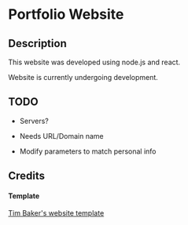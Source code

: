# Portfolio Website

## Description

This website was developed using node.js and react.

Website is currently undergoing development.


## TODO

- Servers?

- Needs URL/Domain name

- Modify parameters to match personal info

## Credits

#### Template

<a href="https://www.styleshout.com/free-templates/ceevee/">Tim Baker's website template</a>
